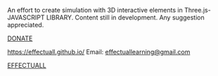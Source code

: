 An effort to create simulation with 3D interactive elements in Three.js- JAVASCRIPT LIBRARY. 
Content still in development. Any suggestion appreciated.



[DONATE](https://www.paypal.com/donate?token=4m4PsRXdEwwnHtYT_INVbJkOAj5oMsFZtyOU0lzdo8Kzq0saB-eljih404FQLhdLyAvUptoidJA3eOMg)


https://effectuall.github.io/
Email: effectuallearning@gmail.com 

[EFFECTUALL](https://effectuall.com/)
